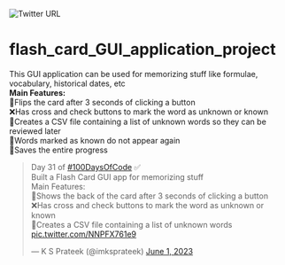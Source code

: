 ![Twitter URL](https://img.shields.io/twitter/follow/imksprateek?style=social) 
# flash_card_GUI_application_project
This GUI application can be used for memorizing stuff like formulae, vocabulary, historical dates, etc   <br>
**Main Features:**   <br>
🎴Flips the card after 3 seconds of clicking a button    <br> 
❌Has cross and check buttons to mark the word as unknown or known  <br> 
📄Creates a CSV file containing a list of unknown words so they can be reviewed later   <br>
🔁Words marked as known do not appear again <br>
📁Saves the entire progress  <br> 

<blockquote class="twitter-tweet"><p lang="en" dir="ltr">Day 31 of <a href="https://twitter.com/hashtag/100DaysOfCode?src=hash&amp;ref_src=twsrc%5Etfw">#100DaysOfCode</a> ✅<br>Built a Flash Card GUI app for memorizing stuff<br>Main Features:<br>🎴Shows the back of the card after 3 seconds of clicking a button<br>❌Has cross and check buttons to mark the word as unknown or known<br>📄Creates a CSV file containing a list of unknown words   <br>
  <a href="https://t.co/NNPFX761e9">pic.twitter.com/NNPFX761e9</a></p>&mdash; K S Prateek (@imksprateek) <a href="https://twitter.com/imksprateek/status/1664300844874072065?ref_src=twsrc%5Etfw">June 1, 2023</a></blockquote>
